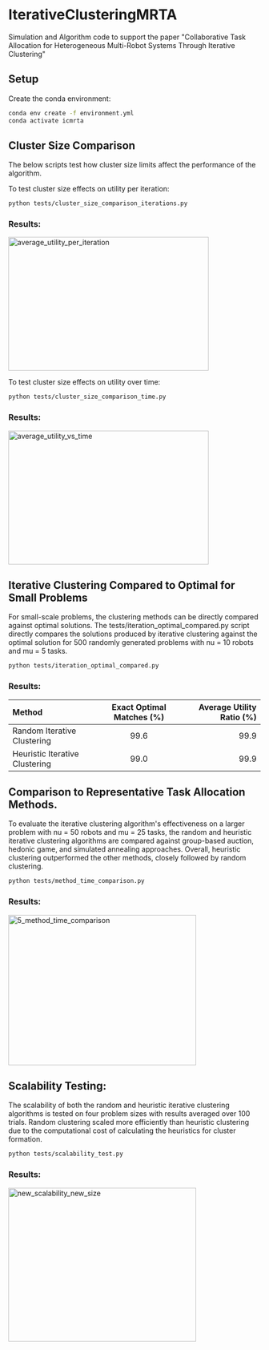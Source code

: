 # IterativeClusteringMRTA
Simulation and Algorithm code to support the paper "Collaborative Task Allocation for Heterogeneous Multi-Robot Systems Through Iterative Clustering"


## Setup
Create the conda environment:

```bash
conda env create -f environment.yml
conda activate icmrta
```

## Cluster Size Comparison
The below scripts test how cluster size limits affect the performance of the algorithm.

To test cluster size effects on utility per iteration:
```bash
python tests/cluster_size_comparison_iterations.py
```
### Results:

<img width="400" height="267" alt="average_utility_per_iteration" src="https://github.com/user-attachments/assets/dffa8eec-d455-49c2-93ed-f2485780dc95" />

To test cluster size effects on utility over time:

```bash
python tests/cluster_size_comparison_time.py
```
### Results:

<img width="400" height="267" alt="average_utility_vs_time" src="https://github.com/user-attachments/assets/5255add3-87be-4fd6-bc52-bd5b4fb7daa0" />

## Iterative Clustering Compared to Optimal for Small Problems
For small-scale problems, the clustering methods can be directly compared against optimal solutions. The tests/iteration_optimal_compared.py script directly compares the solutions produced by iterative clustering against the optimal solution for 500 randomly generated problems with nu = 10 robots and mu = 5 tasks.

```bash
python tests/iteration_optimal_compared.py
```

### Results:
| Method | Exact Optimal Matches (%) | Average Utility Ratio (%) |
|:-----|:------:|------:|
| Random Iterative Clustering |   99.6    |     99.9 |
| Heuristic Iterative Clustering |   99.0    |     99.9 |

## Comparison to Representative Task Allocation Methods.
To evaluate the iterative clustering algorithm's effectiveness on a larger problem with nu = 50 robots and mu = 25 tasks, the random and heuristic iterative clustering algorithms are compared against group-based auction, hedonic game,
and simulated annealing approaches. Overall, heuristic clustering outperformed the other methods, closely followed by random clustering.

```bash
python tests/method_time_comparison.py
```

### Results:

<img width="375" height="300" alt="5_method_time_comparison" src="https://github.com/user-attachments/assets/2026e497-12ab-4b71-98a4-5e73c25b0241" />

## Scalability Testing:
The scalability of both the random and heuristic iterative clustering algorithms is tested on four problem sizes with results averaged over 100 trials. Random clustering scaled more efficiently than heuristic clustering due to the computational cost of calculating the heuristics for cluster formation.

```bash
python tests/scalability_test.py
```

### Results:

<img width="375" height="307" alt="new_scalability_new_size" src="https://github.com/user-attachments/assets/d1996f27-14f0-4a23-98f9-90f65e9ec298" />


